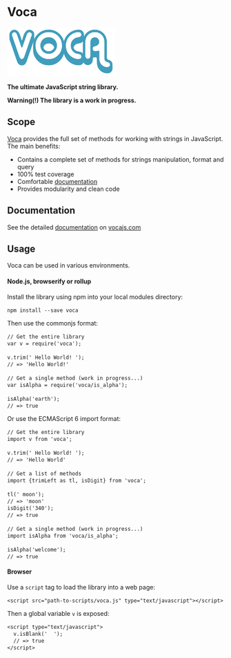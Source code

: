 # Voca

![Image](jsdoc/template/static/images/voca-logo250px.png)

**The ultimate JavaScript string library.**

**Warning(!) The library is a work in progress.**

## Scope

[Voca](http://vocajs.com) provides the full set of methods for working with strings in JavaScript. The main benefits:  

*  Contains a complete set of methods for strings manipulation, format and query
*  100% test coverage
*  Comfortable [documentation](http://vocajs.com)
*  Provides modularity and clean code

## Documentation

See the detailed [documentation](http://vocajs.com) on [vocajs.com](http://vocajs.com)

## Usage
Voca can be used in various environments.  

#### Node.js, browserify or rollup
Install the library using npm into your local modules directory:

```
npm install --save voca
```

Then use the commonjs format:
```
// Get the entire library
var v = require('voca');

v.trim(' Hello World! ');
// => 'Hello World!'

// Get a single method (work in progress...)
var isAlpha = require('voca/is_alpha');

isAlpha('earth');
// => true
```

Or use the ECMAScript 6 import format:

```
// Get the entire library
import v from 'voca';

v.trim(' Hello World! ');
// => 'Hello World'

// Get a list of methods
import {trimLeft as tl, isDigit} from 'voca';

tl(' moon');
// => 'moon'
isDigit('340');
// => true

// Get a single method (work in progress...)
import isAlpha from 'voca/is_alpha';

isAlpha('welcome');
// => true
```

#### Browser
Use a `script` tag to load the library into a web page:

```
<script src="path-to-scripts/voca.js" type="text/javascript"></script>
```

Then a global variable `v` is exposed:

```
<script type="text/javascript">
  v.isBlank('  ');
  // => true
</script>
```